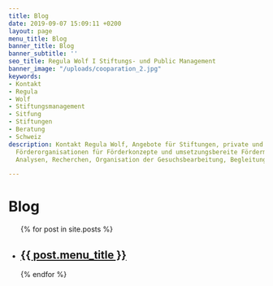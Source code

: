 ```yaml
---
title: Blog
date: 2019-09-07 15:09:11 +0200
layout: page
menu_title: Blog
banner_title: Blog
banner_subtitle: ''
seo_title: Regula Wolf I Stiftungs- und Public Management
banner_image: "/uploads/cooparation_2.jpg"
keywords:
- Kontakt
- Regula
- Wolf
- Stiftungsmanagement
- Sitfung
- Stiftungen
- Beratung
- Schweiz
description: Kontakt Regula Wolf, Angebote für Stiftungen, private und öffentliche
  Förderorganisationen für Förderkonzepte und umsetzungsbereite Fördermassnahmen,
  Analysen, Recherchen, Organisation der Gesuchsbearbeitung, Begleitung der Neupositionierung

---
```

<h1>Blog</h1>

<ul>
  {% for post in site.posts %}
    <li>
      <h2><a href="{{ post.url }}">{{ post.menu_title }}</a></h2>
    </li>
  {% endfor %}
</ul>